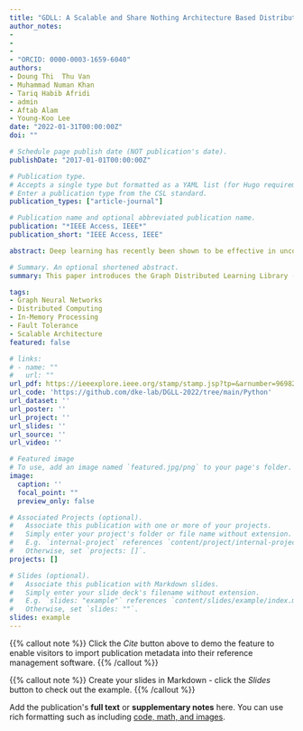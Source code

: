 ```yaml
---
title: "GDLL: A Scalable and Share Nothing Architecture Based Distributed Graph Neural Networks Framework"
author_notes:
- 
- 
-
- "ORCID: 0000-0003-1659-6040"
authors:
- Doung Thi  Thu Van
- Muhammad Numan Khan
- Tariq Habib Afridi
- admin
- Aftab Alam
- Young-Koo Lee
date: "2022-01-31T00:00:00Z"
doi: ""

# Schedule page publish date (NOT publication's date).
publishDate: "2017-01-01T00:00:00Z"

# Publication type.
# Accepts a single type but formatted as a YAML list (for Hugo requirements).
# Enter a publication type from the CSL standard.
publication_types: ["article-journal"]

# Publication name and optional abbreviated publication name.
publication: "*IEEE Access, IEEE*"
publication_short: "IEEE Access, IEEE"

abstract: Deep learning has recently been shown to be effective in uncovering hidden patterns in non-Euclidean space, where data is represented as graphs with complex object relationships and interdependencies. Because of the implicit data dependence in the big graphs with millions of nodes and billions of edges, it is hard for industrial communities to exploit these methods to address real-world challenges at scale. The skewness property of big graphs, distributed file system performance penalty on small k-hop neighborhood subgraphs, and varying size of subgraph makes Graph Neural Networks (GNNs) training further challenging in a distributed environment using parameter servers. To address such issues, we propose a scalable, layered, fault-tolerance, and in-memory distributed computing-based graph neural network framework called Graph Distributed Learning Library (GDLL). The base layer utilizes an optimized distributed file system and a scalable graph data store to reduce the performance penalty. The second layer provides distributed graph processing using in-memory graph programming models while optimizing and hiding the underlying complexity of information complete subgraph computation. In the third layer, GNN modules are deployed on top of the first two layers for efficient distributed training using parameter servers. Finally, we evaluate and compare GDLL with the state-of-the-art solutions and outperform it significantly in terms of efficiency while maintaining similar GNN convergence.

# Summary. An optional shortened abstract.
summary: This paper introduces the Graph Distributed Learning Library (GDLL), a fault-tolerant, in-memory distributed framework for scalable GNN training. GDLL’s layered design combines an optimized distributed file system and graph data store, an in-memory graph-processing layer for k-hop subgraph computation, and a GNN training layer with parameter‐server support. Experimental results demonstrate that GDLL significantly outperforms state-of-the-art solutions in efficiency while maintaining comparable convergence.

tags:
- Graph Neural Networks
- Distributed Computing
- In-Memory Processing
- Fault Tolerance
- Scalable Architecture
featured: false

# links:
# - name: ""
#   url: ""
url_pdf: https://ieeexplore.ieee.org/stamp/stamp.jsp?tp=&arnumber=9698236
url_code: 'https://github.com/dke-lab/DGLL-2022/tree/main/Python'
url_dataset: ''
url_poster: ''
url_project: ''
url_slides: ''
url_source: ''
url_video: ''

# Featured image
# To use, add an image named `featured.jpg/png` to your page's folder. 
image:
  caption: ''
  focal_point: ""
  preview_only: false

# Associated Projects (optional).
#   Associate this publication with one or more of your projects.
#   Simply enter your project's folder or file name without extension.
#   E.g. `internal-project` references `content/project/internal-project/index.md`.
#   Otherwise, set `projects: []`.
projects: []

# Slides (optional).
#   Associate this publication with Markdown slides.
#   Simply enter your slide deck's filename without extension.
#   E.g. `slides: "example"` references `content/slides/example/index.md`.
#   Otherwise, set `slides: ""`.
slides: example
---
```


{{% callout note %}}
Click the *Cite* button above to demo the feature to enable visitors to import publication metadata into their reference management software.
{{% /callout %}}

{{% callout note %}}
Create your slides in Markdown - click the *Slides* button to check out the example.
{{% /callout %}}

Add the publication's **full text** or **supplementary notes** here. You can use rich formatting such as including [code, math, and images](https://docs.hugoblox.com/content/writing-markdown-latex/).
